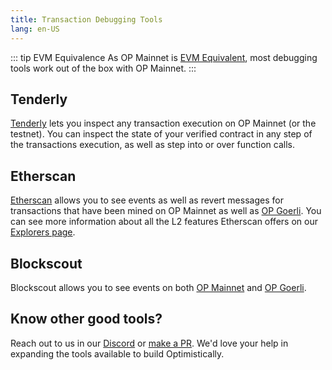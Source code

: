 ```yaml
---
title: Transaction Debugging Tools
lang: en-US
---
```


::: tip EVM Equivalence
As OP Mainnet is [EVM Equivalent](https://medium.com/ethereum-optimism/introducing-evm-equivalence-5c2021deb306), most debugging tools work out of the box with OP Mainnet.
:::

## Tenderly

[Tenderly](https://tenderly.co/) lets you inspect any transaction execution on OP Mainnet (or the testnet). 
You can inspect the state of your verified contract in any step of the transactions execution, as well as step into or over function calls. 

## Etherscan

[Etherscan](https://explorer.optimism.io) allows you to see events as well as revert messages for transactions that have been mined on OP Mainnet as well as [OP Goerli](https://goerli-explorer.optimism.io). 
You can see more information about all the L2 features Etherscan offers on our [Explorers page](./explorers.md#etherscan).


## Blockscout

Blockscout allows you to see events on both [OP Mainnet](https://optimism.blockscout.com) and [OP Goerli](https://optimism-goerli.blockscout.com).

## Know other good tools?

Reach out to us in our [Discord](https://discord-gateway.optimism.io) or [make a PR](https://github.com/ethereum-optimism/community-hub/pulls). 
We'd love your help in expanding the tools available to build Optimistically. 
